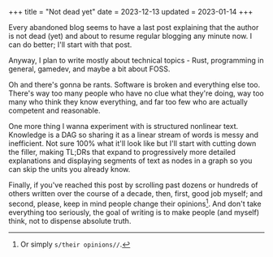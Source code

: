 +++
title = "Not dead yet"
date = 2023-12-13
updated = 2023-01-14
+++

Every abandoned blog seems to have a last post explaining that the author is not dead (yet) and about to resume regular blogging any minute now. I can do better; I'll start with that post.

<!-- more -->

Anyway, I plan to write mostly about technical topics - Rust, programming in general, gamedev, and maybe a bit about FOSS.

Oh and there's gonna be rants. Software is broken and everything else too. There's way too many people who have no clue what they're doing, way too many who think they know everything, and far too few who are actually competent and reasonable.

One more thing I wanna experiment with is structured nonlinear text. Knowledge is a DAG so sharing it as a linear stream of words is messy and inefficient. Not sure 100% what it'll look like but I'll start with cutting down the filler, making TL;DRs that expand to progressively more detailed explanations and displaying segments of text as nodes in a graph so you can skip the units you already know.

Finally, if you've reached this post by scrolling past dozens or hundreds of others written over the course of a decade, then, first, good job myself; and second, please, keep in mind people change their opinions[^opinions]. And don't take everything too seriously, the goal of writing is to make people (and myself) think, not to dispense absolute truth.

[^opinions]: Or simply `s/their opinions//`.

<!-- How did the blonde break her leg raking leaves? She fell out of the tree. -->
